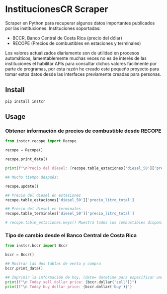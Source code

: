 # InstitucionesCR Scraper

Scraper en Python para recuperar algunos datos importantes publicados por las instituciones.
Instituciones soportadas:

- BCCR, Banco Central de Costa Rica (precio del dólar)
- RECOPE (Precios de combustibles en estaciones y terminales)

Los valores actualizados diariamente son de utilidad en procesos automáticos,
lamentablemente muchas veces no es de interés de las instituciones el habilitar
APIs para consultar dichos valores fácilmente por parte de programas, por esta
razón he creado este pequeño proyecto para tomar estos datos desde las interfaces
previamente creadas para personas.

## Install

    pip install instcr

## Usage

### Obtener información de precios de combustible desde RECOPE

```python
from instcr.recope import Recope

recope = Recope()

recope.print_data()

print(f"\nPrecio del diesel: {recope.table_estaciones['diesel_50']['precio_litro_total']}")

## Mucho tiempo después:

recope.update()

## Precio del diesel en estasiones
recope.table_estaciones['diesel_50']['precio_litro_total']

## Precio del diesel en terminales
recope.table_terminales['diesel_50']['precio_litro_total']

# recope.table_estaciones.keys() Muestra todos los combustibles disponibles en estaciones
```

### Tipo de cambio desde el Banco Central de Costa Rica

```python
from instcr.bccr import Bccr

bccr = Bccr()

## Mostrar las dos tablas de venta y compra
bccr.print_data()

## Imprimir la información de hoy, (date= datetime para especificar una fecha diferente)
print(f"\n Today sell dollar price: {bccr.dollar('sell')}")
print(f"\n Today buy dollar price: {bccr.dollar('buy')}")
```

